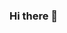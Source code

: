 ### Hi there 👋

<!--
**DiasMelissa/DiasMelissa** is a ✨ _special_ ✨ repository because its `README.md` (this file) appears on your GitHub profile.

Here are some ideas to get you started:

Welcome to my Github. Here some ideas about me:

- 🔭 I’m currently a PhD student at the University of São Paulo
- 👯 I’m looking to collaborate on python, data science, numerical weather modeling and what is related to meteorology
- 📫 How to reach me: 
- Linkedin: https://www.linkedin.com/in/melissa-oliveira-66b308137/
- E-mail: melissadias@alumni.usp.br
- ⚡ Fun fact: Looking to team up with meteorology wizards from around the globe! Let's cook up some weather magic together. ⚡🌎
-->
